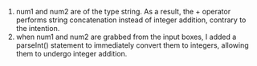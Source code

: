 1. num1 and num2 are of the type string. As a result, the + operator performs string concatenation instead of integer addition, contrary to the intention.
2. when num1 and num2 are grabbed from the input boxes, I added a parseInt() statement to immediately convert them to integers, allowing them to undergo integer addition.